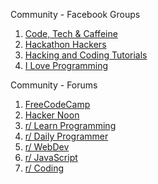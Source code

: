 Community - Facebook Groups
    <ol>
      <li>
        <a href="https://www.facebook.com/groups/190277791450732/">Code, Tech & Caffeine</a>
      </li>
      <li>
        <a href="https://www.facebook.com/groups/759985267390294" target="blank">Hackathon Hackers</a>
      </li>
      <li>
        <a href="https://www.facebook.com/groups/318334558529855" target="blank">Hacking and Coding Tutorials</a>
      </li>
      <li>
        <a href="https://www.facebook.com/ilp18/" target="blank">I Love Programming</a>
      </li>
    </ol>
 Community - Forums
    <ol>
      <li>
        <a href="https://www.freecodecamp.org/forum/" target="blank">FreeCodeCamp</a>
      </li>
      <li>
        <a href="https://hackernoon.com/" target="blank">Hacker Noon</a>
      </li>
      <li>
        <a href="https://www.reddit.com/r/learnprogramming/" target="blank">r/ Learn Programming</a>
      </li>
      <li>
        <a href="https://www.reddit.com/r/dailyprogrammer/" target="blank">r/ Daily Programmer</a>
      </li>
      <li>
        <a href="https://www.reddit.com/r/webdev/" target="blank">r/ WebDev</a>
      </li>
      <li>
        <a href="https://www.reddit.com/r/javascript/" target="blank">r/ JavaScript</a>
      </li>
      <li>
        <a href="https://www.reddit.com/r/coding/" target="blank">r/ Coding</a>
    </ol>
